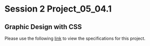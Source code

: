 # Session 2 Project_05_04.1

## Graphic Design with CSS

Please use the following [link](https://docs.google.com/document/d/1DQU2EglNlJKekQp2WCxrKnr5i655cA74PrLXto3cmmU/edit) to view the specifications for this project. 
